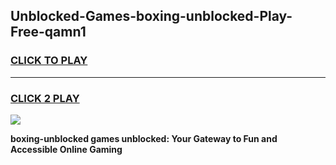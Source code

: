 
## Unblocked-Games-boxing-unblocked-Play-Free-qamn1
<h3>
<a href="https://premium76.site?title=boxing-unblocked&ref=10A">CLICK TO PLAY</a></h3>
<hr>

<h3>
<a href="https://premium76.site?title=boxing-unblocked&ref=10A">CLICK 2 PLAY</a>
  
</h3>

<a href="https://premium76.site?title=boxing-unblocked&ref=10A"><img src="https://clearcache.store/games.png"></a>


**boxing-unblocked games unblocked: Your Gateway to Fun and Accessible Online Gaming**

